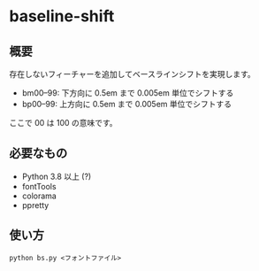 # baseline-shift

## 概要

存在しないフィーチャーを追加してベースラインシフトを実現します。

- bm00–99: 下方向に 0.5em まで 0.005em 単位でシフトする
- bp00–99: 上方向に 0.5em まで 0.005em 単位でシフトする

ここで 00 は 100 の意味です。

## 必要なもの

- Python 3.8 以上 (?)
- fontTools
- colorama
- ppretty

## 使い方

```
python bs.py <フォントファイル>
```
